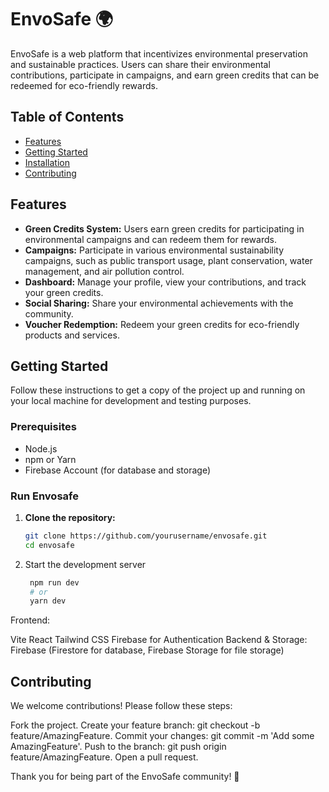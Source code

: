 # EnvoSafe 🌍

EnvoSafe is a web platform that incentivizes environmental preservation and sustainable practices. Users can share their environmental contributions, participate in campaigns, and earn green credits that can be redeemed for eco-friendly rewards.

## Table of Contents
- [Features](#features)
- [Getting Started](#getting-started)
- [Installation](#installation)
- [Contributing](#contributing)



## Features
- **Green Credits System:** Users earn green credits for participating in environmental campaigns and can redeem them for rewards.
- **Campaigns:** Participate in various environmental sustainability campaigns, such as public transport usage, plant conservation, water management, and air pollution control.
- **Dashboard:** Manage your profile, view your contributions, and track your green credits.
- **Social Sharing:** Share your environmental achievements with the community.
- **Voucher Redemption:** Redeem your green credits for eco-friendly products and services.

## Getting Started

Follow these instructions to get a copy of the project up and running on your local machine for development and testing purposes.

### Prerequisites
- Node.js
- npm or Yarn
- Firebase Account (for database and storage)

### Run Envosafe

1. **Clone the repository:**

   ```bash
   git clone https://github.com/yourusername/envosafe.git
   cd envosafe
2. Start the development server
   ```bash
    npm run dev
    # or
    yarn dev


Frontend:

Vite
React
Tailwind CSS
Firebase for Authentication
Backend & Storage:
Firebase (Firestore for database, Firebase Storage for file storage)

## Contributing
We welcome contributions! Please follow these steps:

Fork the project.
Create your feature branch: git checkout -b feature/AmazingFeature.
Commit your changes: git commit -m 'Add some AmazingFeature'.
Push to the branch: git push origin feature/AmazingFeature.
Open a pull request.

Thank you for being part of the EnvoSafe community! 🌱


